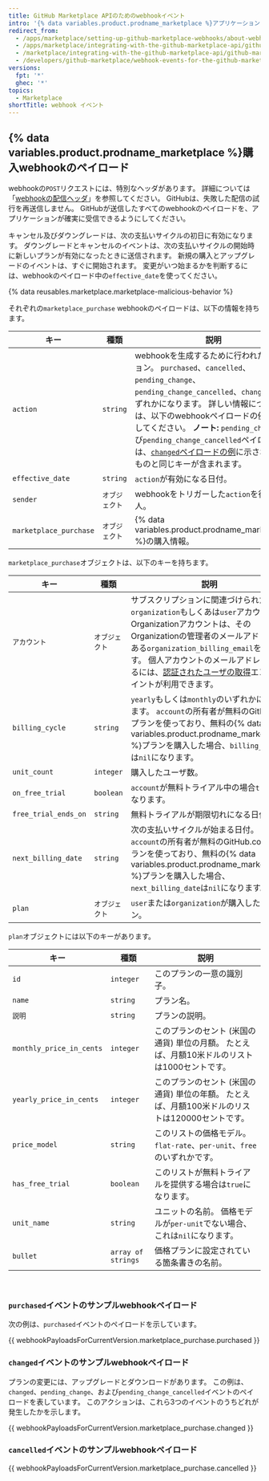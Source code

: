 ```yaml
---
title: GitHub Marketplace APIのためのwebhookイベント
intro: '{% data variables.product.prodname_marketplace %}アプリケーションは、ユーザのプランに対する変更に関する情報を、Marketplaceの購入イベントwebhookから受け取ります。 Marketplaceの購入イベントは、ユーザが支払いプランの購入、キャンセル、変更をした場合にトリガーされます。'
redirect_from:
  - /apps/marketplace/setting-up-github-marketplace-webhooks/about-webhook-payloads-for-a-github-marketplace-listing
  - /apps/marketplace/integrating-with-the-github-marketplace-api/github-marketplace-webhook-events
  - /marketplace/integrating-with-the-github-marketplace-api/github-marketplace-webhook-events
  - /developers/github-marketplace/webhook-events-for-the-github-marketplace-api
versions:
  fpt: '*'
  ghec: '*'
topics:
  - Marketplace
shortTitle: webhook イベント
---
```


## {% data variables.product.prodname_marketplace %}購入webhookのペイロード

webhookの`POST`リクエストには、特別なヘッダがあります。 詳細については「[webhookの配信ヘッダ](/webhooks/event-payloads/#delivery-headers)」を参照してください。 GitHubは、失敗した配信の試行を再送信しません。 GitHubが送信したすべてのwebhookのペイロードを、アプリケーションが確実に受信できるようにしてください。

キャンセル及びダウングレードは、次の支払いサイクルの初日に有効になります。 ダウングレードとキャンセルのイベントは、次の支払いサイクルの開始時に新しいプランが有効になったときに送信されます。 新規の購入とアップグレードのイベントは、すぐに開始されます。 変更がいつ始まるかを判断するには、webhookのペイロード中の`effective_date`を使ってください。

{% data reusables.marketplace.marketplace-malicious-behavior %}

それぞれの`marketplace_purchase` webhookのペイロードは、以下の情報を持ちます。


| キー                     | 種類       | 説明                                                                                                                                                                                                                                                                                                           |
| ---------------------- | -------- | ------------------------------------------------------------------------------------------------------------------------------------------------------------------------------------------------------------------------------------------------------------------------------------------------------------ |
| `action`               | `string` | webhookを生成するために行われたアクション。 `purchased`、`cancelled`、`pending_change`、`pending_change_cancelled`、`changed`のいずれかになります。 詳しい情報については、以下のwebhookペイロードの例を参照してください。 **ノート:** `pending_change`及び`pending_change_cancelled`ペイロードには、[`changed`ペイロードの例](#example-webhook-payload-for-a-changed-event)に示されているものと同じキーが含まれます。 |
| `effective_date`       | `string` | `action`が有効になる日付。                                                                                                                                                                                                                                                                                            |
| `sender`               | `オブジェクト` | webhookをトリガーした`action`を行った人。                                                                                                                                                                                                                                                                                 |
| `marketplace_purchase` | `オブジェクト` | {% data variables.product.prodname_marketplace %}の購入情報。                                                                                                                                                                                                                                                      |

`marketplace_purchase`オブジェクトは、以下のキーを持ちます。

| キー                   | 種類        | 説明                                                                                                                                                                                                                                      |
| -------------------- | --------- | --------------------------------------------------------------------------------------------------------------------------------------------------------------------------------------------------------------------------------------- |
| `アカウント`              | `オブジェクト`  | サブスクリプションに関連づけられた`organization`もしくあは`user`アカウント。 Organizationアカウントは、そのOrganizationの管理者のメールアドレスである`organization_billing_email`を含みます。 個人アカウントのメールアドレスを知るには、[認証されたユーザの取得](/rest/reference/users#get-the-authenticated-user)エンドポイントが利用できます。 |
| `billing_cycle`      | `string`  | `yearly`もしくは`monthly`のいずれかになります。 `account`の所有者が無料のGitHubのプランを使っており、無料の{% data variables.product.prodname_marketplace %}プランを購入した場合、`billing_cycle`は`nil`になります。                                                                           |
| `unit_count`         | `integer` | 購入したユーザ数。                                                                                                                                                                                                                               |
| `on_free_trial`      | `boolean` | `account`が無料トライアル中の場合`true`になります。                                                                                                                                                                                                       |
| `free_trial_ends_on` | `string`  | 無料トライアルが期限切れになる日付。                                                                                                                                                                                                                      |
| `next_billing_date`  | `string`  | 次の支払いサイクルが始まる日付。 `account`の所有者が無料のGitHub.comのプランを使っており、無料の{% data variables.product.prodname_marketplace %}プランを購入した場合、`next_billing_date`は`nil`になります。                                                                                   |
| `plan`               | `オブジェクト`  | `user`または`organization`が購入したプラン。                                                                                                                                                                                                        |

`plan`オブジェクトには以下のキーがあります。

| キー                       | 種類                 | 説明                                                      |
| ------------------------ | ------------------ | ------------------------------------------------------- |
| `id`                     | `integer`          | このプランの一意の識別子。                                           |
| `name`                   | `string`           | プラン名。                                                   |
| `説明`                     | `string`           | プランの説明。                                                 |
| `monthly_price_in_cents` | `integer`          | このプランのセント (米国の通貨) 単位の月額。 たとえば、月額10米ドルのリストは1000セントです。    |
| `yearly_price_in_cents`  | `integer`          | このプランのセント (米国の通貨) 単位の年額。 たとえば、月額100米ドルのリストは120000セントです。 |
| `price_model`            | `string`           | このリストの価格モデル。 `flat-rate`、`per-unit`、`free`のいずれかです。      |
| `has_free_trial`         | `boolean`          | このリストが無料トライアルを提供する場合は`true`になります。                       |
| `unit_name`              | `string`           | ユニットの名前。 価格モデルが`per-unit`でない場合、これは`nil`になります。           |
| `bullet`                 | `array of strings` | 価格プランに設定されている箇条書きの名前。                                   |

<br/>

### `purchased`イベントのサンプルwebhookペイロード
次の例は、`purchased`イベントのペイロードを示しています。

{{ webhookPayloadsForCurrentVersion.marketplace_purchase.purchased }}

### `changed`イベントのサンプルwebhookペイロード

プランの変更には、アップグレードとダウンロードがあります。 この例は、`changed`、`pending_change`、および`pending_change_cancelled`イベントのペイロードを表しています。 このアクションは、これら3つのイベントのうちどれが発生したかを示します。

{{ webhookPayloadsForCurrentVersion.marketplace_purchase.changed }}

### `cancelled`イベントのサンプルwebhookペイロード

{{ webhookPayloadsForCurrentVersion.marketplace_purchase.cancelled }}
